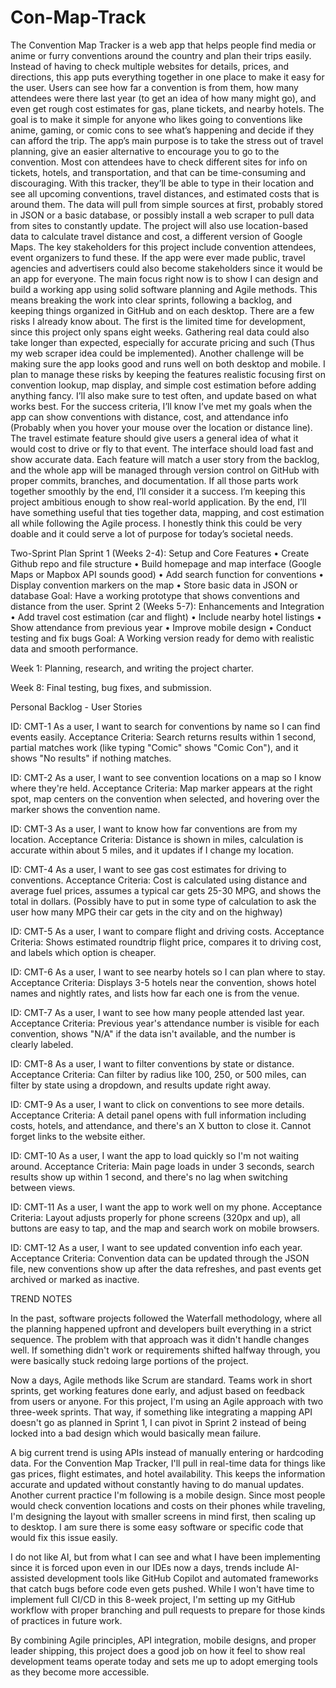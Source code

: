 # Con-Map-Track

The Convention Map Tracker is a web app that helps people find media or anime or furry conventions around the country and plan their trips easily. Instead of having to check multiple websites for details, prices, and directions, this app puts everything together in one place to make it easy for the user. Users can see how far a convention is from them, how many attendees were there last year (to get an idea of how many might go), and even get rough cost estimates for gas, plane tickets, and nearby hotels. The goal is to make it simple for anyone who likes going to conventions like anime, gaming, or comic cons to see what’s happening and decide if they can afford the trip.
The app’s main purpose is to take the stress out of travel planning, give an easier alternative to encourage you to go to the convention. Most con attendees have to check different sites for info on tickets, hotels, and transportation, and that can be time-consuming and discouraging. With this tracker, they’ll be able to type in their location and see all upcoming conventions, travel distances, and estimated costs that is around them. The data will pull from simple sources at first, probably stored in JSON or a basic database, or possibly install a web scraper to pull data from sites to constantly update. The project will also use location-based data to calculate travel distance and cost, a different version of Google Maps.
The key stakeholders for this project include convention attendees, event organizers to fund these. If the app were ever made public, travel agencies and advertisers could also become stakeholders since it would be an app for everyone. The main focus right now is to show I can design and build a working app using solid software planning and Agile methods. This means breaking the work into clear sprints, following a backlog, and keeping things organized in GitHub and on each desktop.
There are a few risks I already know about. The first is the limited time for development, since this project only spans eight weeks. Gathering real data could also take longer than expected, especially for accurate pricing and such (Thus my web scraper idea could be implemented). Another challenge will be making sure the app looks good and runs well on both desktop and mobile. I plan to manage these risks by keeping the features realistic focusing first on convention lookup, map display, and simple cost estimation before adding anything fancy. I’ll also make sure to test often, and update based on what works best.
For the success criteria, I’ll know I’ve met my goals when the app can show conventions with distance, cost, and attendance info (Probably when you hover your mouse over the location or distance line). The travel estimate feature should give users a general idea of what it would cost to drive or fly to that event. The interface should load fast and show accurate data. Each feature will match a user story from the backlog, and the whole app will be managed through version control on GitHub with proper commits, branches, and documentation. If all those parts work together smoothly by the end, I’ll consider it a success.
I’m keeping this project ambitious enough to show real-world application. By the end, I’ll have something useful that ties together data, mapping, and cost estimation all while following the Agile process. I honestly think this could be very doable and it could serve a lot of purpose for today’s societal needs.


Two-Sprint Plan
Sprint 1 (Weeks 2-4): Setup and Core Features
•	Create Github repo and file structure
•	Build homepage and map interface (Google Maps or Mapbox API sounds good)
•	Add search function for conventions
•	Display convention markers on the map
•	Store basic data in JSON or database
Goal: Have a working prototype that shows conventions and distance from the user.
Sprint 2 (Weeks 5-7): Enhancements and Integration
•	Add travel cost estimation (car and flight)
•	Include nearby hotel listings
•	Show attendance from previous year
•	Improve mobile design
•	Conduct testing and fix bugs
Goal: A Working version ready for demo with realistic data and smooth performance.

Week 1: Planning, research, and writing the project charter. 

Week 8: Final testing, bug fixes, and submission.

Personal Backlog - User Stories

ID: CMT-1
As a user, I want to search for conventions by name so I can find events easily.
Acceptance Criteria: Search returns results within 1 second, partial matches work (like typing "Comic" shows "Comic Con"), and it shows "No results" if nothing matches.

ID: CMT-2
As a user, I want to see convention locations on a map so I know where they're held.
Acceptance Criteria: Map marker appears at the right spot, map centers on the convention when selected, and hovering over the marker shows the convention name.

ID: CMT-3
As a user, I want to know how far conventions are from my location.
Acceptance Criteria: Distance is shown in miles, calculation is accurate within about 5 miles, and it updates if I change my location.

ID: CMT-4
As a user, I want to see gas cost estimates for driving to conventions.
Acceptance Criteria: Cost is calculated using distance and average fuel prices, assumes a typical car gets 25-30 MPG, and shows the total in dollars. (Possibly have to put in some type of calculation to ask the user how many MPG their car gets in the city and on the highway)

ID: CMT-5
As a user, I want to compare flight and driving costs.
Acceptance Criteria: Shows estimated roundtrip flight price, compares it to driving cost, and labels which option is cheaper.

ID: CMT-6
As a user, I want to see nearby hotels so I can plan where to stay.
Acceptance Criteria: Displays 3-5 hotels near the convention, shows hotel names and nightly rates, and lists how far each one is from the venue.

ID: CMT-7
As a user, I want to see how many people attended last year.
Acceptance Criteria: Previous year's attendance number is visible for each convention, shows "N/A" if the data isn't available, and the number is clearly labeled.

ID: CMT-8
As a user, I want to filter conventions by state or distance.
Acceptance Criteria: Can filter by radius like 100, 250, or 500 miles, can filter by state using a dropdown, and results update right away.

ID: CMT-9
As a user, I want to click on conventions to see more details.
Acceptance Criteria: A detail panel opens with full information including costs, hotels, and attendance, and there's an X button to close it. Cannot forget links to the website either.

ID: CMT-10
As a user, I want the app to load quickly so I'm not waiting around.
Acceptance Criteria: Main page loads in under 3 seconds, search results show up within 1 second, and there's no lag when switching between views.

ID: CMT-11
As a user, I want the app to work well on my phone.
Acceptance Criteria: Layout adjusts properly for phone screens (320px and up), all buttons are easy to tap, and the map and search work on mobile browsers.

ID: CMT-12
As a user, I want to see updated convention info each year.
Acceptance Criteria: Convention data can be updated through the JSON file, new conventions show up after the data refreshes, and past events get archived or marked as inactive.


TREND NOTES

In the past, software projects followed the Waterfall methodology, where all the planning happened upfront and developers built everything in a strict sequence. The problem with that approach was it didn't handle changes well. If something didn't work or requirements shifted halfway through, you were basically stuck redoing large portions of the project.

Now a days, Agile methods like Scrum are standard. Teams work in short sprints, get working features done early, and adjust based on feedback from users or anyone. For this project, I'm using an Agile approach with two three-week sprints. That way, if something like integrating a mapping API doesn't go as planned in Sprint 1, I can pivot in Sprint 2 instead of being locked into a bad design which would basically mean failure.

A big current trend is using APIs instead of manually entering or hardcoding data. For the Convention Map Tracker, I'll pull in real-time data for things like gas prices, flight estimates, and hotel availability. This keeps the information accurate and updated without constantly having to do manual updates. Another current practice I'm following is a mobile design. Since most people would check convention locations and costs on their phones while traveling, I'm designing the layout with smaller screens in mind first, then scaling up to desktop. I am sure there is some easy software or specific code that would fix this issue easily.

I do not like AI, but from what I can see and what I have been implementing since it is forced upon even in our IDEs now a days, trends include AI-assisted development tools like GitHub Copilot and automated frameworks that catch bugs before code even gets pushed. While I won't have time to implement full CI/CD in this 8-week project, I'm setting up my GitHub workflow with proper branching and pull requests to prepare for those kinds of practices in future work.

By combining Agile principles, API integration, mobile designs, and proper leader shipping, this project does a good job on how it feel to show real development teams operate today and sets me up to adopt emerging tools as they become more accessible.
